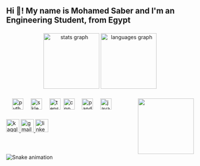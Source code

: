 <h2 align="left">Hi 👋! My name is Mohamed Saber and I'm an Engineering Student, from Egypt </h2>

###

<div align="center">
  <img src="https://github-readme-stats.vercel.app/api?username=maurodesouza&hide_title=false&hide_rank=false&show_icons=true&include_all_commits=true&count_private=true&disable_animations=false&theme=dracula&locale=en&hide_border=false" height="150" alt="stats graph"  />
  <img src="https://github-readme-stats.vercel.app/api/top-langs?username=maurodesouza&locale=en&hide_title=false&layout=compact&card_width=320&langs_count=5&theme=dracula&hide_border=false" height="150" alt="languages graph"  />
</div>

###

<img align="right" height="150" src="https://www.freepik.com/free-vector/hand-drawn-anonymous-hacker-concept_2785061.htm#fromView=keyword&page=2&position=18&uuid=c1ccc78d-6249-4d4e-8f15-3749b4a6f5c1&query=Github+Character"  />

###

<div align="left">
 

  <img width="12" />
  <img src="https://cdn.jsdelivr.net/gh/devicons/devicon/icons/python/python-original.svg" height="30" alt="python logo"  />
  <img width="12" />
  <img src="https://cdn.jsdelivr.net/gh/devicons/devicon@latest/icons/scikitlearn/scikitlearn-original.svg" height="30" alt="sklearn logo" />
  <img width="12" />
  <img src="https://cdn.jsdelivr.net/gh/devicons/devicon@latest/icons/tensorflow/tensorflow-original.svg" height="30" alt="tensorflow"/>
  <img wdth="12" />
  <img src="https://cdn.jsdelivr.net/gh/devicons/devicon@latest/icons/cplusplus/cplusplus-original.svg" height="30" alt="cpp logo" />
  <img width="12" / >
  <img src="https://cdn.jsdelivr.net/gh/devicons/devicon@latest/icons/pandas/pandas-line-wordmark.svg" height="30" alt="pandas log" />    
  <img width="12" />
  <img src="https://cdn.jsdelivr.net/gh/devicons/devicon@latest/icons/java/java-original-wordmark.svg" height="30" alt="java logo" />
          
</div>

###

<div align="left">

<a href="https://www.kaggle.com/m0hamedsaber" target="_blank">
  <img src="https://img.shields.io/static/v1?message=Kaggle&logo=kaggle&label=&color=20BEFF&logoColor=white&labelColor=&style=for-the-badge" height="35" alt="kaggle logo" />
</a>

<a href="mailto:mmohamedm891@gmail.com" target="_blank">
  <img src="https://img.shields.io/static/v1?message=Gmail&logo=gmail&label=&color=D14836&logoColor=white&labelColor=&style=for-the-badge" height="35" alt="gmail logo" />
</a>

<a href="https://www.linkedin.com/in/m0saber/" target="_blank">
  <img src="https://img.shields.io/static/v1?message=LinkedIn&logo=linkedin&label=&color=0077B5&logoColor=white&labelColor=&style=for-the-badge" height="35" alt="linkedin logo" />
</a>

</div>


###

<br clear="both">

<img src="https://raw.githubusercontent.com/maurodesouza/maurodesouza/output/snake.svg" alt="Snake animation" />

###
